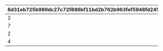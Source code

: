 |8d31eb725b989dc27c72f886bf11bd2b762b963fef5948fd245b7686a72c6337|afc7653560d28da1c3ca798ba834ed16e756d6c258acf3cd553695b7ca42d502|e7fe786d8f9973d628efab6263f87dd716253db8b4f150556b89802455d0f50b|4beab2b217d9db0ff2c51a3f046ff11cb73d055a142fd6b3eb3301240e65ab3c|
| --- | --- | --- | --- |
|2|0|1|0|
|7|0|2|0|
|2|0|3|7|
|4|0|4|0|